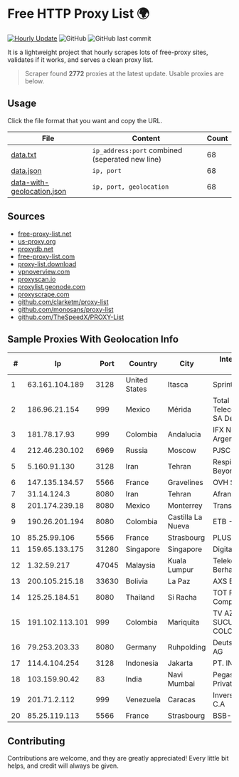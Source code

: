 
# Free HTTP Proxy List 🌍

[![Hourly Update](https://github.com/mertguvencli/http-proxy-list/actions/workflows/main.yml/badge.svg?branch=main)](https://github.com/mertguvencli/http-proxy-list/actions/workflows/main.yml)
![GitHub](https://img.shields.io/github/license/mertguvencli/http-proxy-list)
![GitHub last commit](https://img.shields.io/github/last-commit/mertguvencli/http-proxy-list)

It is a lightweight project that hourly scrapes lots of free-proxy sites, validates if it works, and serves a clean proxy list.


> Scraper found **2772** proxies at the latest update. Usable proxies are below.

## Usage

Click the file format that you want and copy the URL.


|File|Content|Count|
|----|-------|-----|
|[data.txt](https://raw.githubusercontent.com/mertguvencli/http-proxy-list/main/proxy-list/data.txt)|`ip_address:port` combined (seperated new line)|68|
|[data.json](https://raw.githubusercontent.com/mertguvencli/http-proxy-list/main/proxy-list/data.json)|`ip, port`|68|
|[data-with-geolocation.json](https://raw.githubusercontent.com/mertguvencli/http-proxy-list/main/proxy-list/data-with-geolocation.json)|`ip, port, geolocation`|68|

## Sources

* [free-proxy-list.net](https://free-proxy-list.net)
* [us-proxy.org](https://www.us-proxy.org)
* [proxydb.net](http://proxydb.net)
* [free-proxy-list.com](https://free-proxy-list.com/?page=&port=&type%5B%5D=http&type%5B%5D=https&up_time=0&search=Search)
* [proxy-list.download](https://www.proxy-list.download/HTTP)
* [vpnoverview.com](https://vpnoverview.com/privacy/anonymous-browsing/free-proxy-servers)
* [proxyscan.io](https://www.proxyscan.io)
* [proxylist.geonode.com](https://proxylist.geonode.com/api/proxy-list?limit=300&page=1&sort_by=lastChecked&sort_type=desc&protocols=http,https)
* [proxyscrape.com](https://api.proxyscrape.com/v2/?request=displayproxies&protocol=http&timeout=10000&country=all&ssl=all&anonymity=all)
* [github.com/clarketm/proxy-list](https://raw.githubusercontent.com/clarketm/proxy-list/master/proxy-list-raw.txt)
* [github.com/monosans/proxy-list](https://raw.githubusercontent.com/monosans/proxy-list/main/proxies/http.txt)
* [github.com/TheSpeedX/PROXY-List](https://raw.githubusercontent.com/TheSpeedX/PROXY-List/master/http.txt)


## Sample Proxies With Geolocation Info

|#|Ip|Port|Country|City|Internet Service Provider|
|-|--|----|-------|----|-------------------------|
|1|63.161.104.189|3128|United States|Itasca|Sprint|
|2|186.96.21.154|999|Mexico|Mérida|Total Play Telecomunicaciones SA De CV|
|3|181.78.17.93|999|Colombia|Andalucia|IFX Networks Argentina S.R.L|
|4|212.46.230.102|6969|Russia|Moscow|PJSC "Vimpelcom"|
|5|5.160.91.130|3128|Iran|Tehran|Respina Networks & Beyond PJSC|
|6|147.135.134.57|5566|France|Gravelines|OVH SAS|
|7|31.14.124.3|8080|Iran|Tehran|Afranet|
|8|201.174.239.18|8080|Mexico|Monterrey|Transtelco Inc|
|9|190.26.201.194|8080|Colombia|Castilla La Nueva|ETB - Colombia|
|10|85.25.99.106|5566|France|Strasbourg|PLUSSERVER|
|11|159.65.133.175|31280|Singapore|Singapore|DigitalOcean, LLC|
|12|1.32.59.217|47045|Malaysia|Kuala Lumpur|Telekom Malaysia Berhad|
|13|200.105.215.18|33630|Bolivia|La Paz|AXS Bolivia S. A.|
|14|125.25.184.51|8080|Thailand|Si Racha|TOT Public Company Limited|
|15|191.102.113.101|999|Colombia|Mariquita|TV AZTECA SUCURSAL COLOMBIA|
|16|79.253.203.33|8080|Germany|Ruhpolding|Deutsche Telekom AG|
|17|114.4.104.254|3128|Indonesia|Jakarta|PT. INDOSAT Tbk|
|18|103.159.90.42|83|India|Navi Mumbai|Pegasuswave Private Limited|
|19|201.71.2.112|999|Venezuela|Caracas|Inversiones Rdn3 C.A|
|20|85.25.119.113|5566|France|Strasbourg|BSB-SERVICE|



## Contributing

Contributions are welcome, and they are greatly appreciated! Every
little bit helps, and credit will always be given.


